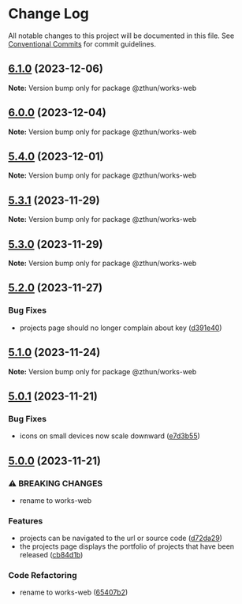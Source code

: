 # Change Log

All notable changes to this project will be documented in this file.
See [Conventional Commits](https://conventionalcommits.org) for commit guidelines.

## [6.1.0](https://github.com/zthun/works/compare/v6.0.0...v6.1.0) (2023-12-06)

**Note:** Version bump only for package @zthun/works-web





## [6.0.0](https://github.com/zthun/works/compare/v5.4.0...v6.0.0) (2023-12-04)

**Note:** Version bump only for package @zthun/works-web





## [5.4.0](https://github.com/zthun/works/compare/v5.3.1...v5.4.0) (2023-12-01)

**Note:** Version bump only for package @zthun/works-web





## [5.3.1](https://github.com/zthun/works/compare/v5.3.0...v5.3.1) (2023-11-29)

**Note:** Version bump only for package @zthun/works-web





## [5.3.0](https://github.com/zthun/works/compare/v5.2.0...v5.3.0) (2023-11-29)

**Note:** Version bump only for package @zthun/works-web





## [5.2.0](https://github.com/zthun/works/compare/v5.1.0...v5.2.0) (2023-11-27)


### Bug Fixes

* projects page should no longer complain about key ([d391e40](https://github.com/zthun/works/commit/d391e403110fd6e6506ae4e3edda5b269c3b30a1))



## [5.1.0](https://github.com/zthun/works/compare/v5.0.1...v5.1.0) (2023-11-24)

**Note:** Version bump only for package @zthun/works-web





## [5.0.1](https://github.com/zthun/works/compare/v5.0.0...v5.0.1) (2023-11-21)


### Bug Fixes

* icons on small devices now scale downward ([e7d3b55](https://github.com/zthun/works/commit/e7d3b55f7fea3b59aba61c7b97dfff76776c0746))



## [5.0.0](https://github.com/zthun/works/compare/v4.0.0...v5.0.0) (2023-11-21)


### ⚠ BREAKING CHANGES

* rename to works-web

### Features

* projects can be navigated to the url or source code ([d72da29](https://github.com/zthun/works/commit/d72da292450e7721a1ddb4c397ec292745239b92))
* the projects page displays the portfolio of projects that have been released ([cb84d1b](https://github.com/zthun/works/commit/cb84d1b9529cd16d5b9167c8db496a38b0a8aac5))


### Code Refactoring

* rename to works-web ([65407b2](https://github.com/zthun/works/commit/65407b2615e2463bc30055d4e2809ba4be1b2aae))
